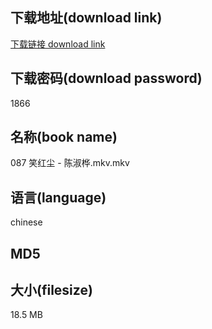 ## 下载地址(download link)
[下载链接 download link](https://voluble-croquembouche-d321dc.netlify.app/?s=087+%E7%AC%91%E7%BA%A2%E5%B0%98+-+%E9%99%88%E6%B7%91%E6%A1%A6.mkv)

## 下载密码(download password)
1866

## 名称(book name)
087 笑红尘 - 陈淑桦.mkv.mkv

## 语言(language)
chinese

## MD5


## 大小(filesize)
18.5 MB
